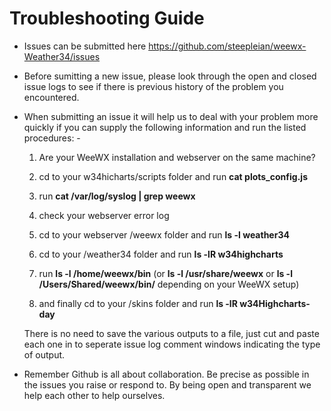 # Troubleshooting Guide

* Issues can be submitted here https://github.com/steepleian/weewx-Weather34/issues

* Before sumitting a new issue, please look through the open and closed issue logs to see if there is previous history of the problem you encountered.
* When submitting an issue it will help us to deal with your problem more quickly if you can supply the following information and run the listed procedures: -
        
    1. Are your WeeWX installation and webserver on the same machine?
    
    2. cd to your w34hicharts/scripts folder and run **cat plots_config.js**
    
    3. run **cat /var/log/syslog | grep weewx**
    
    4. check your webserver error log
  
    5. cd to your webserver /weewx folder and run **ls -l weather34**
    
    6. cd to your /weather34 folder and run **ls -lR w34highcharts**
    
    7. run **ls -l /home/weewx/bin** (or **ls -l /usr/share/weewx** or **ls -l /Users/Shared/weewx/bin/** depending on your WeeWX setup)
    
    8. and finally cd to your /skins folder and run **ls -lR w34Highcharts-day**
        
    There is no need to save the various outputs to a file, just cut and paste each one in to seperate issue log comment windows indicating the type of output. 
        
* Remember Github is all about collaboration. Be precise as possible in the issues you raise or respond to. By being open and transparent we help each other to help ourselves.
